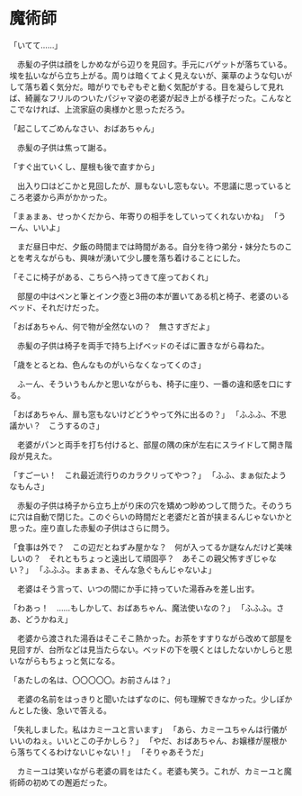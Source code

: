# 魔術師

「いてて……」

　赤髪の子供は顔をしかめながら辺りを見回す。手元にバゲットが落ちている。埃を払いながら立ち上がる。周りは暗くてよく見えないが、薬草のような匂いがして落ち着く気分だ。暗がりでもぞもぞと動く気配がする。目を凝らして見れば、綺麗なフリルのついたパジャマ姿の老婆が起き上がる様子だった。こんなとこでなければ、上流家庭の奥様かと思っただろう。

「起こしてごめんなさい、おばあちゃん」

　赤髪の子供は焦って謝る。

「すぐ出ていくし、屋根も後で直すから」

　出入り口はどこかと見回したが、扉もないし窓もない。不思議に思っているところ老婆から声がかかった。

「まぁまぁ、せっかくだから、年寄りの相手をしていってくれないかね」
「うーん、いいよ」

　まだ昼日中だ、夕飯の時間までは時間がある。自分を待つ弟分・妹分たちのことを考えながらも、興味が湧いて少し腰を落ち着けることにした。

「そこに椅子がある、こちらへ持ってきて座っておくれ」

　部屋の中はペンと筆とインク壺と3冊の本が置いてある机と椅子、老婆のいるベッド、それだけだった。

「おばあちゃん、何で物が全然ないの？　無さすぎだよ」

　赤髪の子供は椅子を両手で持ち上げベッドのそばに置きながら尋ねた。

「歳をとるとね、色んなものがいらなくなってくのさ」

　ふーん、そういうもんかと思いながらも、椅子に座り、一番の違和感を口にする。

「おばあちゃん、扉も窓もないけどどうやって外に出るの？」
「ふふふ、不思議かい？　こうするのさ」

　老婆がパンと両手を打ち付けると、部屋の隅の床が左右にスライドして開き階段が見えた。

「すごーい！　これ最近流行りのカラクリってやつ？」
「ふふ、まぁ似たようなもんさ」

　赤髪の子供は椅子から立ち上がり床の穴を矯めつ眇めつして問うた。そのうちに穴は自動で閉じた。このぐらいの時間だと老婆だと首が挟まるんじゃないかと思った。座り直した赤髪の子供はさらに問う。

「食事は外で？　この辺だとねずみ屋かな？　何が入ってるか謎なんだけど美味しいの？　それともちょっと遠出して頑固亭？　あそこの親父怖すぎじゃない？」
「ふふふ。まぁまぁ、そんな急ぐもんじゃないよ」

　老婆はそう言って、いつの間にか手に持っていた湯呑みを差し出す。

「わあっ！　……もしかして、おばあちゃん、魔法使いなの？」
「ふふふ。さあ、どうかねえ」

　老婆から渡された湯呑はそこそこ熱かった。お茶をすすりながら改めて部屋を見回すが、台所などは見当たらない。ベッドの下を覗くとはしたないかしらと思いながらもちょっと気になる。

「あたしの名は、〇〇〇〇〇。お前さんは？」

　老婆の名前をはっきりと聞いたはずなのに、何も理解できなかった。少しぽかんとした後、急いで答える。

「失礼しました。私はカミーユと言います」
「あら、カミーユちゃんは行儀がいいのねぇ。いいとこの子かしら？」
「やだ、おばあちゃん、お嬢様が屋根から落ちてくるわけないじゃない！」
「そりゃあそうだ」

　カミーユは笑いながら老婆の肩をはたく。老婆も笑う。これが、カミーユと魔術師の初めての邂逅だった。
